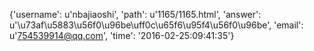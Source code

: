 {'username': u'nbajiaoshi', 'path': u'1165/1165.html', 'answer': u'\u73af\u5883\u56f0\u96be\uff0c\u65f6\u95f4\u56f0\u96be', 'email': u'754539914@qq.com', 'time': '2016-02-25:09:41:35'}